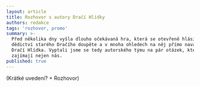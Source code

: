 ```yaml
---
layout: article
title: Rozhovor s autory Dračí Hlídky
authors: redakce
tags: 'rozhovor, promo'
summary: >-
  Před několika dny vyšla dlouho očekávaná hra, která se otevřeně hlásí k
  dědictví starého Dračího doupěte a v mnoha ohledech na něj přímo navazuje –
  Dračí Hlídka. Vyptali jsme se tedy autorského týmu na pár otázek, které určitě
  zajímají nejen nás.
published: true
---
```


(Krátké uvedení? + Rozhovor)
